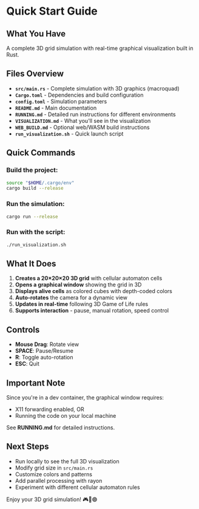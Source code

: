 # Quick Start Guide

## What You Have

A complete 3D grid simulation with real-time graphical visualization built in Rust.

## Files Overview

- **`src/main.rs`** - Complete simulation with 3D graphics (macroquad)
- **`Cargo.toml`** - Dependencies and build configuration  
- **`config.toml`** - Simulation parameters
- **`README.md`** - Main documentation
- **`RUNNING.md`** - Detailed run instructions for different environments
- **`VISUALIZATION.md`** - What you'll see in the visualization
- **`WEB_BUILD.md`** - Optional web/WASM build instructions
- **`run_visualization.sh`** - Quick launch script

## Quick Commands

### Build the project:
```bash
source "$HOME/.cargo/env"
cargo build --release
```

### Run the simulation:
```bash
cargo run --release
```

### Run with the script:
```bash
./run_visualization.sh
```

## What It Does

1. **Creates a 20×20×20 3D grid** with cellular automaton cells
2. **Opens a graphical window** showing the grid in 3D
3. **Displays alive cells** as colored cubes with depth-coded colors
4. **Auto-rotates** the camera for a dynamic view
5. **Updates in real-time** following 3D Game of Life rules
6. **Supports interaction** - pause, manual rotation, speed control

## Controls

- **Mouse Drag**: Rotate view
- **SPACE**: Pause/Resume
- **R**: Toggle auto-rotation  
- **ESC**: Quit

## Important Note

Since you're in a dev container, the graphical window requires:
- X11 forwarding enabled, OR
- Running the code on your local machine

See **RUNNING.md** for detailed instructions.

## Next Steps

- Run locally to see the full 3D visualization
- Modify grid size in `src/main.rs`
- Customize colors and patterns
- Add parallel processing with rayon
- Experiment with different cellular automaton rules

Enjoy your 3D grid simulation! 🎮🔵🟣
